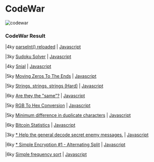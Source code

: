 CodeWar
========
[codewar-url]: https://www.codewars.com/users/Timeon1/badges/large?theme=light

![codewar][codewar-url]

### CodeWar Result

|4ky [parseInt() reloaded](https://www.codewars.com/kata/525c7c5ab6aecef16e0001a5) | [Javascript](./code/4ky-parseIntReloaded.js)

|3ky [Sudoku Solver](https://www.codewars.com/kata/5296bc77afba8baa690002d7/javascript) | [Javascript](./code/3ku-sudoku.js)

|4ky [Snial](https://www.codewars.com/kata/521c2db8ddc89b9b7a0000c1/javascript) | [Javascript](./code/4ky-snial.js)

|5ky [Moving Zeros To The Ends](https://www.codewars.com/kata/52597aa56021e91c93000cb0/javascript) | [Javascript](./code//5ky-movingZeros.js)

|5ky [Strings, strings, strings (Hard)](https://www.codewars.com/kata/56d9439813f38853b40000e4/javascript) | [Javascript](./code/6ky-strings.js)

|6ky [Are they the "same"?](https://www.codewars.com/kata/550498447451fbbd7600041c/javascript) | [Javascript](./code/6ky-aretheysame.js)

|5ky [RGB To Hex Conversion](https://www.codewars.com/kata/513e08acc600c94f01000001/javascript) | [Javascript](./code/5ky-rgbtohex.js)

|5ky [Minimum difference in duplicate characters](https://www.codewars.com/kata/6574d1bde7484b5a56ec8f29/javascript) | [Javascript](./code/5ky-minimumdefference.js)

|6ky [Bitcoin Statistics](https://www.codewars.com/kata/5a7f6b615084d75df6000032/javascript) | [Javascript](./code/6ky-bitcoinStatistics.js)

|3ky [* Help the general decode secret enemy messages.](https://www.codewars.com/kata/52cf02cd825aef67070008fa) | [Javascript](./code/3ky-helpTheGeneralDecodeSecretEnemyMessages.js)

|6ky [* Simple Encryption #1 - Alternating Split](https://www.codewars.com/kata/57814d79a56c88e3e0000786) | [Javascript](./code/6ky-alternatingSplit.js)

|6ky [Simple frequency sort](https://www.codewars.com/kata/5a8d2bf60025e9163c0000bc) | [Javascript](./code/6ky-simpleFrequencySort.js)

